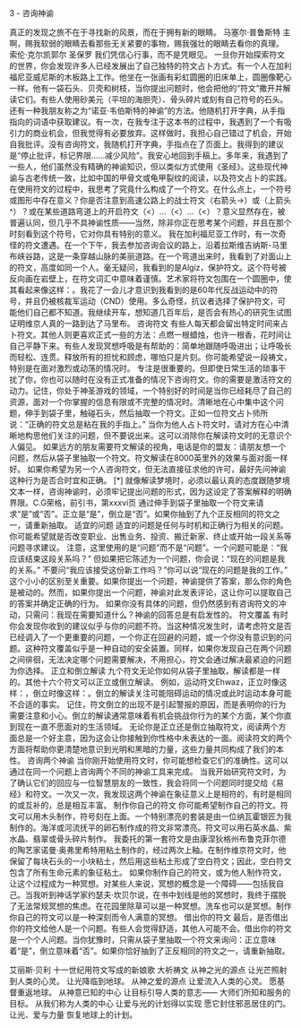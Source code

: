 3 - 咨询神谕

真正的发现之旅不在于寻找新的风景，而在于拥有新的眼睛。
马塞尔·普鲁斯特
主啊，赐我软弱的眼睛去看那些无关紧要的事物，赐我强壮的眼睛去看你的真理。
索伦·克尔凯郭尔
圣保罗
我们凭信心行事，而不是凭眼见。
一旦你开始探索符文的世界，你会发现许多人已经发展出了自己独特的符文占卜方式。有一个人在加利福尼亚威尼斯的木板路上工作。他坐在一张画有彩虹圆圈的旧床单上，圆圈像靶心一样。他有一袋石头、贝壳和树枝，当你提出问题时，他会把他的“符文”撒开并解读它们。有些人使用砂美元（平坦的海胆壳）、骨头碎片或刻有自己符号的石头。
还有一种我朋友称之为“诺亚·韦伯斯特的神谕”的方法。他随机打开字典，从手指指向的词语中获取建议。有一次，在我专注于这本书的过程中，我遇到了一个有吸引力的商业机会，但我觉得有必要放弃。这样做时，我担心自己错过了机会，开始自我批评。没有咨询符文，我随机打开字典，手指点在了页面上。我得到的建议是“停止批评，标记界限……减少风险”。我安心地回到手稿上。多年来，我遇到了一些人，他们虽然没有精确的神谕知识，但以类似方式使用《圣经》。这些现代神谕与古老传统一致，比如中国的甲骨文或龟甲裂纹的阅读，以及符文占卜的实践。
在使用符文的过程中，我思考了究竟什么构成了一个符文。在什么点上，一个符号或图形中存在意义？你是否注意到高速公路上的战士符文（右箭头->）或（上箭头^）？或在某些道路弯道上的开启符文（<）...（<）...（<）？意义显然存在，被普遍认同，但几乎不具神谕性质——当然，除非你正在思考某个问题，并且在那个时刻看到这个符号，它对你具有特别的意义。
我在加利福尼亚工作时，有一次奇怪的符文遭遇。在一个下午，我去参加咨询会议的路上，沿着拉斯维吉纳斯-马里布峡谷路，这是一条穿越山脉的美丽道路。在一个弯道出来时，我看到了对面山上的符文，高度如同一个人。毫无疑问，我看到的是Algiz，保护符文。这个符号被反向画在岩壁上，在符文词汇中意味着谨慎。艺术家将符文包围在一个圆圈中，使其看起来像这样：。我花了一会儿才意识到我看到的是60年代反战运动中的符号，并且仍被核裁军运动（CND）使用。多么奇怪，抗议者选择了保护符文，可能他们自己都不知道。我继续开车，想知道几百年后，是否会有热心的研究生试图证明维京人真的一路到达了马里布。
咨询符文
有些人每天都会留出特定时间来占卜符文。其他人则更喜欢正式一些的方法：点燃一根蜡烛，也许一根香，花时间让自己平静下来。有些人发现冥想呼吸是有帮助的：简单地跟随呼吸进出；让呼吸长而轻松、连贯。释放所有的担忧和顾虑，哪怕只是片刻。你可能希望说一段祷文，特别是在面对激烈或动荡的情况时。
专注是很重要的。但即使日常生活的琐事干扰了你，你也可以随时在没有正式准备的情况下咨询符文。你的需要是激活符文的动力。记住，你处于神圣游戏的领域，一个特别好的时间是当你已经耗尽了自己的资源，面对一个你掌握的信息有限或不完整的情况时。清晰地在心中集中这个问题，伸手到袋子里，触碰石头，然后抽取一个符文。正如一位符文占卜师所说：“正确的符文总是粘在我的手指上。”
当你为他人占卜符文时，请对方在心中清晰地构思他们关注的问题，但不要说出来。这可以消除你在解读符文时的无意识个人偏见。
如果远方的朋友需要符文解读的视角，电话是你的盟友：请朋友想一个问题，然后从袋子里抽取一个符文。符文解读在8000英里外的效果与面对面一样好。
如果你希望为另一个人咨询符文，但无法直接征求他的许可，最好先问神谕这种行为是否合时宜和正确。
[*] 就像解读梦境时，必须以最认真的态度跟随梦境文本一样，咨询神谕时，必须牢记提出问题的形式，因为这设定了答案解释的明确界限。C.G荣格，前引书，第xxxvi页
通过伸手到袋子里抽取一个符文来请求“是”或“否”。正立是“是”，倒立是“否”。如果你抽到了九个正反相同的符文之一，请重新抽取。
适宜的问题
适宜的问题是任何与时机和正确行为相关的问题。你可能希望就是否改变职业、出售业务、投资、搬迁新家、终止或开始一段关系等问题寻求建议。
注意，这里使用的是“问题”而不是“问题”。一个问题可能是：“我应该结束这段关系吗？” 但如果把它陈述为一个问题，你会说：“现在的问题是我的关系。” 不要问“我应该接受这份新工作吗？”你可以说“现在的问题是我的工作。” 这个小小的区别至关重要。如果你提出一个问题，神谕提供了答案，那么你的角色是被动的。然而，如果你提出一个问题，神谕对此发表评论，这让你可以提取自己的答案并确定正确的行为。
如果你没有具体的问题，但仍然感到有咨询符文的冲动，只需问：我现在需要知道什么？神谕的回答总是有启发性的。
符文覆盖
有时你会发现你收到的建议似乎与你的问题不符。当这种情况发生时，请考虑符文是否已经调入了一个更重要的问题，一个你正在回避的问题，或一个你没有意识到的问题。这种符文覆盖似乎是一种自动的安全装置。同样，如果你发现自己在两个问题之间徘徊，无法决定哪个问题需要解决，不用担心，符文会通过解决最紧迫的问题为你选择。
正立和倒立解读
九个符文无论你如何从袋子里抽取，解读都是一样的。其他十六个符文可以正立或倒立解读。
例如，运动符文Ehwaz，正立时像这样：，倒立时像这样：。倒立的解读关注可能阻碍运动的情况或此时运动本身可能不合适的事实。
记住，符文倒立的出现不是引起警报的原因，而是表明你的行为需要注意和小心。倒立的解读通常意味着有机会挑战你行为的某个方面，某个你直到现在一直不愿面对的生活领域。
无论你是正立还是倒立抽取符文，阅读两个方面总是一个好主意，因为这会让你接触到你性格中未表达的一面。阅读符文的两个方面将帮助你更清楚地意识到光明和黑暗的力量，这些力量共同构成了我们的本性。
咨询两个神谕
当你刚开始使用符文时，你可能想检查它们的准确性。这可以通过在同一个问题上咨询两个不同的神谕工具来完成。
当我开始研究符文时，为了确认它们的回应与一位智慧朋友的一致性，我会将同一个问题同时提交给《易经》和符文。一次又一次，我发现这两个神谕在象征意义上是相符的，有时是相同的或互补的，总是相互丰富。
制作你自己的符文
你可能希望制作自己的符文。符文可以用木头制作，符号刻在上面。一个特别漂亮的套装是由一位纳瓦霍银匠为我制作的。海洋或河流抚平的卵石制作成的符文非常漂亮。符文可以用石英水晶、紫水晶、翡翠或骨头碎片制作。
我委托的第一套符文是由康涅狄格州布鲁克菲尔德的陶艺家诺曼·奥弗里希特用粘土制作的，经过两次上釉。在制作维京符文时，他保留了每块石头的一小块粘土，然后用这些粘土形成了空白符文；因此，空白符文包含了所有生命元素的象征粘土。
如果你制作自己的符文，或为他人制作符文，让这个过程成为一种冥想。对某些人来说，冥想的概念是一个障碍——包括我自己。当我听到神话学家约瑟夫·坎贝尔说，在书中划线是他的冥想时，我终于摆脱了无法常规冥想的焦虑。在花园里除草可以是一种冥想。洗车也可以是冥想。制作你自己的符文可以是一种深刻而令人满意的冥想。
借出你的符文
最后，是否借出你的符文给他人是一个问题。有些人会觉得舒适，其他人可能不会。借出你的符文是一个个人问题。当你犹豫时，只需从袋子里抽取一个符文来询问：正立意味着“是”，倒立意味着“否”。如果你恰好抽到了正反相同的符文之一，请重新抽取。

艾丽斯·贝利
十一世纪用符文写成的新娘歌
大祈祷文
从神之光的源点
让光芒照射到人类的心灵。
让光降临到地球。
从神之爱的源点
让爱流入人类的心灵。
愿基督重返地球。
从神意已知的中心
让目标引导人类的意志——
大师们所知和服务的目标。
从我们称为人类的中心
让爱与光的计划得以实现
愿它封住邪恶居住的门。
让光、爱与力量
恢复地球上的计划。